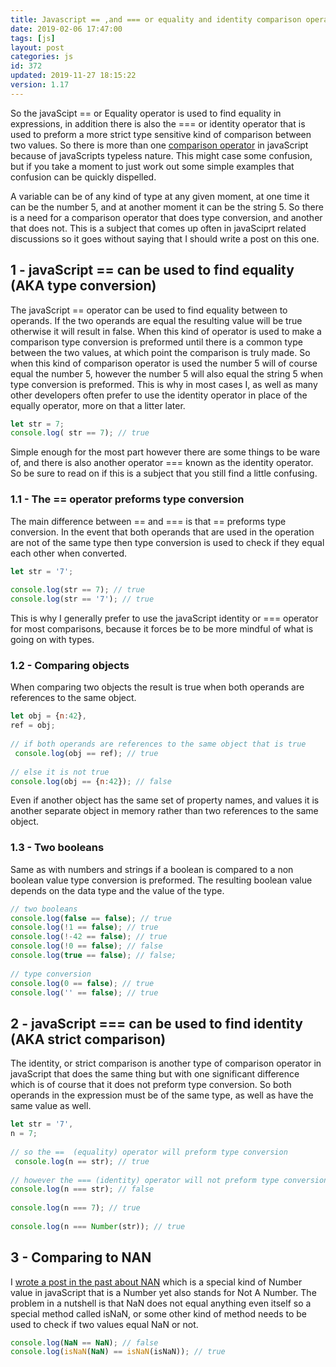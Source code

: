 ```yaml
---
title: Javascript == ,and === or equality and identity comparison operators
date: 2019-02-06 17:47:00
tags: [js]
layout: post
categories: js
id: 372
updated: 2019-11-27 18:15:22
version: 1.17
---
```


So the javaScipt == or Equality operator is used to find equality in expressions, in addition there is also the === or identity operator that is used to preform a more strict type sensitive kind of comparison between two values. So there is more than one [comparison operator](https://developer.mozilla.org/en-US/docs/Web/JavaScript/Reference/Operators/Comparison_Operators) in javaScript because of javaScripts typeless nature. This might case some confusion, but if you take a moment to just work out some simple examples that confusion can be quickly dispelled.

A variable can be of any kind of type at any given moment, at one time it can be the number 5, and at another moment it can be the string 5. So there is a need for a comparison operator that does type conversion, and another that does not. This is a subject that comes up often in javaSciprt related discussions so it goes without saying that I should write a post on this one.

<!-- more -->

## 1 - javaScript == can be used to find equality (AKA type conversion)

The javaScript == operator can be used to find equality between to operands. If the two operands are equal the resulting value will be true otherwise it will result in false. When this kind of operator is used to make a comparison type conversion is preformed until there is a common type between the two values, at which point the comparison is truly made. So when this kind of comparison operator is used the number 5 will of course equal the number 5, however the number 5 will also equal the string 5 when type conversion is preformed. This is why in most cases I, as well as many other developers often prefer to use the identity operator in place of the equally operator, more on that a litter later.

```js
let str = 7;
console.log( str == 7); // true
```

Simple enough for the most part however there are some things to be ware of, and there is also another operator === known as the identity operator. So be sure to read on if this is a subject that you still find a little confusing.

### 1.1 - The == operator preforms type conversion

The main difference between == and === is that == preforms type conversion. In the event that both operands that are used in the operation are not of the same type then type conversion is used to check if they equal each other when converted.

```js
let str = '7';
 
console.log(str == 7); // true
console.log(str == '7'); // true
```

This is why I generally prefer to use the javaScript identity or === operator for most comparisons, because it forces be to be more mindful of what is going on with types.

### 1.2 - Comparing objects

When comparing two objects the result is true when both operands are references to the same object.

```js
let obj = {n:42},
ref = obj;
 
// if both operands are references to the same object that is true
 console.log(obj == ref); // true
 
// else it is not true
console.log(obj == {n:42}); // false
```

Even if another object has the same set of property names, and values it is another separate object in memory rather than two references to the same object.

### 1.3 - Two booleans

Same as with numbers and strings if a boolean is compared to a non boolean value type conversion is preformed. The resulting boolean value depends on the data type and the value of the type.

```js
// two booleans
console.log(false == false); // true
console.log(!1 == false); // true
console.log(!-42 == false); // true
console.log(!0 == false); // false
console.log(true == false); // false;
 
// type conversion
console.log(0 == false); // true
console.log('' == false); // true
```

## 2 - javaScript === can be used to find identity (AKA strict comparison)

The identity, or strict comparison is another type of comparison operator in javaScript that does the same thing but with one significant difference which is of course that it does not preform type conversion. So both operands in the expression must be of the same type, as well as have the same value as well.

```js
let str = '7',
n = 7;
 
// so the ==  (equality) operator will preform type conversion
 console.log(n == str); // true
 
// however the === (identity) operator will not preform type conversion
console.log(n === str); // false
 
console.log(n === 7); // true
 
console.log(n === Number(str)); // true
```

## 3 - Comparing to NAN

I [wrote a post in the past about NAN](/2017/09/23/js-nan/) which is a special kind of Number value in javaScript that is a Number yet also stands for Not A Number. The problem in a nutshell is that NaN does not equal anything even itself so a special method called isNaN, or some other kind of method needs to be used to check if two values equal NaN or not.

```js
console.log(NaN == NaN); // false
console.log(isNaN(NaN) == isNaN(isNaN)); // true
```